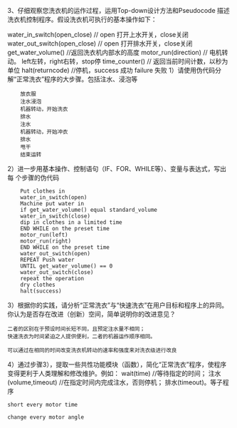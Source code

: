 3、仔细观察您洗衣机的运作过程，运用Top-down设计方法和Pseudocode 描述洗衣机控制程序。假设洗衣机可执行的基本操作如下：

 water_in_switch(open_close)  // open 打开上水开关，close关闭 
 water_out_switch(open_close)  // open 打开排水开关，close关闭 
 get_water_volume()  //返回洗衣机内部水的高度
 motor_run(direction) // 电机转动。
 left左转，right右转，stop停 time_counter()  // 返回当前时间计数，以秒为单位
 halt(returncode) //停机，success 成功 failure 失败
1）请使用伪代码分解“正常洗衣”程序的大步骤。包括注水、浸泡等 
        
        放衣服
        注水浸泡
        机器转动，开始洗衣
        排水
        注水
        机器转动，开始冲衣
        排水
        甩干
        结束运转

2）进一步用基本操作、控制语句（IF、FOR、WHILE等）、变量与表达式，写出每 个步骤的伪代码

        Put clothes in
        water_in_switch(open)
        Machine put water in
        if get_water_volume() equal standard_volume
        water_in_switch(close)
        dip in clothes in a limited time
        END WHILE on the preset time
        motor_run(left)
        motor_run(right)
        END WHILE on the preset time
        water_out_switch(open)
        REPEAT Push water
        UNTIL get_water_volume() == 0
        water_out_switch(close)
        repeat the operation
        dry clothes
        halt(success)

3）根据你的实践，请分析“正常洗衣”与“快速洗衣”在用户目标和程序上的异同。 你认为是否存在改进（创新）空间，简单说明你的改进意见？

    二者的区别在于预设时间长短不同，且预定注水量不相同；
    快速洗衣为时间紧迫之人提供便利，二者的机器运作顺序相同。

    可以通过在相同的时间改变洗衣机转动的速率和强度来对洗衣级进行改良

4）通过步骤3），提取一些共性功能模块（函数），简化“正常洗衣”程序，使程序 变得更利于人类理解和修改维护。例如： wait(time) //等待指定的时间； 注水(volume,timeout) //在指定时间内完成注水，否则停机； 排水(timeout)。等子程序

    short every motor time 

    change every motor angle